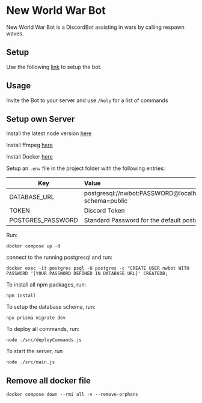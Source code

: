 # New World War Bot

New World War Bot is a DiscordBot assisting in wars by calling respawn waves.

## Setup

Use the following [link](https://discord.com/oauth2/authorize?client_id=962099365672001586&permissions=3155968&scope=applications.commands%20bot) to setup the bot.

## Usage
Invite the Bot to your server and use `/help` for a list of commands

## Setup own Server
Install the latest node version [here](https://nodejs.org/en/download/)

Install ffmpeg [here](https://ffmpeg.org/download.html)

Install Docker [here](https://docs.docker.com/get-docker/)

Setup an `.env` file in the project folder with the following entries:

| Key           | Value         |
| ------------- |:--------------| 
| DATABASE_URL  | postgresql://nwbot:PASSWORD@localhost:5432/nwbot?schema=public |
| TOKEN         | Discord Token |
| POSTGRES_PASSWORD | Standard Password for the default postgres user      | 

Run:
```
docker compose up -d
```
connect to the running postgresql and run:
```
docker exec -it postgres psql -U postgres -c "CREATE USER nwbot WITH PASSWORD '[YOUR PASSWORD DEFINED IN DATABASE_URL]' CREATEDB;
```

To install all npm packages, run:
```
npm install
```
To setup the database schema, run:
```
npx prisma migrate dev
```
To deploy all commands, run:
```
node ./src/deployCommands.js
```

To start the server, run
```
node ./src/main.js
```

## Remove all docker file
```
docker compose down --rmi all -v --remove-orphans
```
